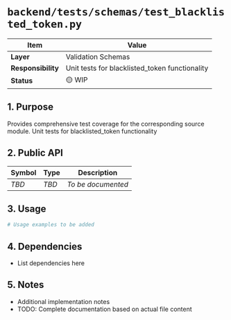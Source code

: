 # `backend/tests/schemas/test_blacklisted_token.py`

| Item               | Value                                                              |
| ------------------ | ------------------------------------------------------------------ |
| **Layer**          | Validation Schemas                                                           |
| **Responsibility** | Unit tests for blacklisted_token functionality                                                   |
| **Status**         | 🟡 WIP                                                            |

## 1. Purpose

Provides comprehensive test coverage for the corresponding source module. Unit tests for blacklisted_token functionality

## 2. Public API

| Symbol       | Type     | Description            |
| ------------ | -------- | ---------------------- |
| *TBD*        | *TBD*    | *To be documented*     |

## 3. Usage

```python
# Usage examples to be added
```

## 4. Dependencies

- List dependencies here

## 5. Notes

- Additional implementation notes
- TODO: Complete documentation based on actual file content
